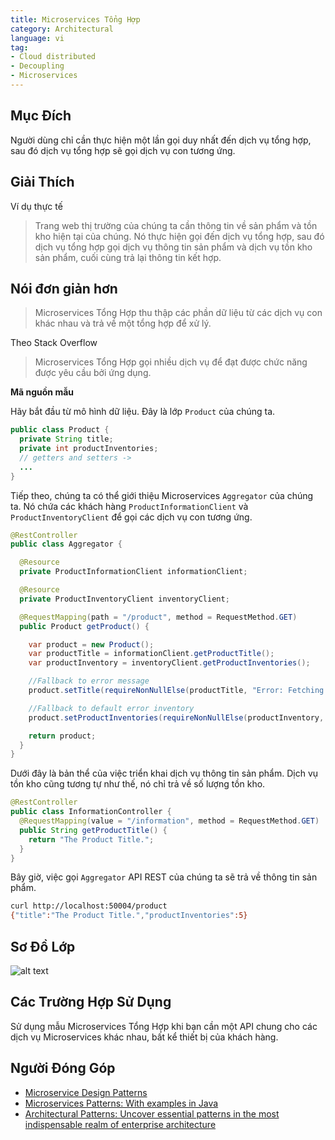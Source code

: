 ```yaml
---
title: Microservices Tổng Hợp
category: Architectural
language: vi
tag:
- Cloud distributed
- Decoupling
- Microservices
---
```


## Mục Đích

Người dùng chỉ cần thực hiện một lần gọi duy nhất đến dịch vụ tổng hợp, sau đó dịch vụ tổng hợp sẽ gọi dịch vụ con tương
ứng.

## Giải Thích

Ví dụ thực tế

> Trang web thị trường của chúng ta cần thông tin về sản phẩm và tồn kho hiện tại của chúng. Nó thực hiện gọi đến dịch
> vụ tổng hợp, sau đó dịch vụ tổng hợp gọi dịch vụ thông tin sản phẩm và dịch vụ tồn kho sản phẩm, cuối cùng trả lại thông
> tin kết hợp.

## Nói đơn giản hơn

> Microservices Tổng Hợp thu thập các phần dữ liệu từ các dịch vụ con khác nhau và trả về một tổng hợp để xử lý.

Theo Stack Overflow

> Microservices Tổng Hợp gọi nhiều dịch vụ để đạt được chức năng được yêu cầu bởi ứng dụng.

**Mã nguồn mẫu**

Hãy bắt đầu từ mô hình dữ liệu. Đây là lớp `Product` của chúng ta.

```java
public class Product {
  private String title;
  private int productInventories;
  // getters and setters ->
  ...
}
```

Tiếp theo, chúng ta có thể giới thiệu Microservices `Aggregator` của chúng ta. Nó chứa các khách hàng
`ProductInformationClient` và
`ProductInventoryClient` để gọi các dịch vụ con tương ứng.

```java
@RestController
public class Aggregator {

  @Resource
  private ProductInformationClient informationClient;

  @Resource
  private ProductInventoryClient inventoryClient;

  @RequestMapping(path = "/product", method = RequestMethod.GET)
  public Product getProduct() {

    var product = new Product();
    var productTitle = informationClient.getProductTitle();
    var productInventory = inventoryClient.getProductInventories();

    //Fallback to error message
    product.setTitle(requireNonNullElse(productTitle, "Error: Fetching Product Title Failed"));

    //Fallback to default error inventory
    product.setProductInventories(requireNonNullElse(productInventory, -1));

    return product;
  }
}
```

Dưới đây là bản thể của việc triển khai dịch vụ thông tin sản phẩm. Dịch vụ tồn kho cũng tương tự như thế, nó chỉ trả về
số lượng tồn kho.

```java
@RestController
public class InformationController {
  @RequestMapping(value = "/information", method = RequestMethod.GET)
  public String getProductTitle() {
    return "The Product Title.";
  }
}
```

Bây giờ, việc gọi `Aggregator` API REST của chúng ta sẽ trả về thông tin sản phẩm.

```bash
curl http://localhost:50004/product
{"title":"The Product Title.","productInventories":5}
```

## Sơ Đồ Lớp

![alt text](../../../aggregator-microservices/aggregator-service/etc/aggregator-service.png "Aggregator Microservice")

## Các Trường Hợp Sử Dụng

Sử dụng mẫu Microservices Tổng Hợp khi bạn cần một API chung cho các dịch vụ Microservices khác nhau, bất kể thiết bị
của khách hàng.

## Người Đóng Góp

* [Microservice Design Patterns](http://web.archive.org/web/20190705163602/http://blog.arungupta.me/microservice-design-patterns/)
* [Microservices Patterns: With examples in Java](https://www.amazon.com/gp/product/1617294543/ref=as_li_qf_asin_il_tl?ie=UTF8&tag=javadesignpat-20&creative=9325&linkCode=as2&creativeASIN=1617294543&linkId=8b4e570267bc5fb8b8189917b461dc60)
* [Architectural Patterns: Uncover essential patterns in the most indispensable realm of enterprise architecture](https://www.amazon.com/gp/product/B077T7V8RC/ref=as_li_qf_asin_il_tl?ie=UTF8&tag=javadesignpat-20&creative=9325&linkCode=as2&creativeASIN=B077T7V8RC&linkId=c34d204bfe1b277914b420189f09c1a4)

